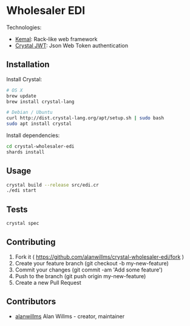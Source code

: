 # Wholesaler EDI

Technologies:

* [Kemal](https://github.com/sdogruyol/kemal): Rack-like web framework
* [Crystal JWT](https://github.com/greyblake/crystal-jwt): Json Web Token authentication

## Installation

Install Crystal:

```bash
# OS X
brew update
brew install crystal-lang

# Debian / Ubuntu
curl http://dist.crystal-lang.org/apt/setup.sh | sudo bash
sudo apt install crystal
```

Install dependencies:

```bash
cd crystal-wholesaler-edi
shards install
```

## Usage

```bash
crystal build --release src/edi.cr
./edi start
```

## Tests

```bash
crystal spec
```

## Contributing

1. Fork it ( https://github.com/alanwillms/crystal-wholesaler-edi/fork )
2. Create your feature branch (git checkout -b my-new-feature)
3. Commit your changes (git commit -am 'Add some feature')
4. Push to the branch (git push origin my-new-feature)
5. Create a new Pull Request

## Contributors

- [alanwillms](https://github.com/alanwillms) Alan Willms - creator, maintainer
